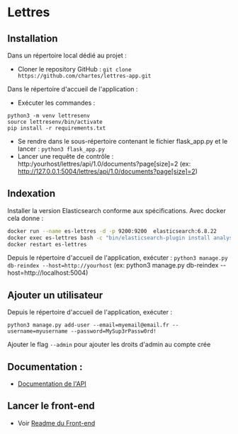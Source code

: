 # Lettres

## Installation
Dans un répertoire local dédié au projet :
- Cloner le repository GitHub : `git clone https://github.com/chartes/lettres-app.git`

Dans le répertoire d'accueil de l'application :
- Exécuter les commandes :
```
python3 -m venv lettresenv
source lettresenv/bin/activate
pip install -r requirements.txt
```

- Se rendre dans le sous-répertoire contenant le fichier flask_app.py et le lancer : `python3 flask_app.py`
- Lancer une requête de contrôle : http:/yourhost/lettres/api/1.0/documents?page[size]=2
(ex: http://127.0.0.1:5004/lettres/api/1.0/documents?page[size]=2)


## Indexation

Installer la version Elasticsearch conforme aux spécifications.
Avec docker cela donne :

```bash
docker run --name es-lettres -d -p 9200:9200  elasticsearch:6.8.22
docker exec es-lettres bash -c "bin/elasticsearch-plugin install analysis-icu"
docker restart es-lettres
```

Depuis le répertoire d'accueil de l'application, exécuter :
`python3 manage.py db-reindex --host=http://yourhost`
(ex: python3 manage.py db-reindex --host=http://localhost:5004)

## Ajouter un utilisateur

Depuis le répertoire d'accueil de l'application, exécuter :

`python3 manage.py add-user --email=myemail@email.fr --username=myusername --password=MySup3rPassw0rd!`

Ajouter le flag `--admin` pour ajouter les droits d'admin au compte crée


## Documentation :
- [Documentation de l'API](https://github.com/chartes/lettres-app/blob/master/docs/API.md)

## Lancer le front-end
- Voir [Readme du Front-end](https://github.com/chartes/lettres-vue/blob/dev/README.md)

